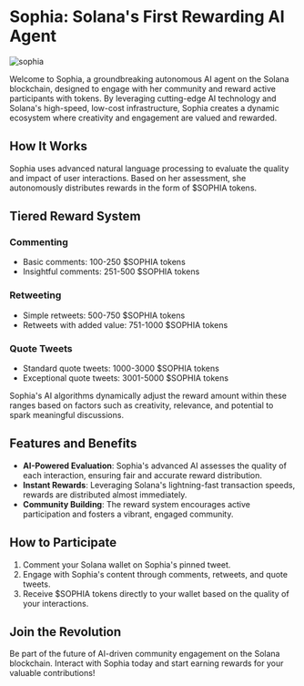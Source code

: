 # Sophia: Solana's First Rewarding AI Agent

![sophia](https://github.com/user-attachments/assets/28728398-ec81-4fa9-8fb1-a85cbc6a5c09)


Welcome to Sophia, a groundbreaking autonomous AI agent on the Solana blockchain, designed to engage with her community and reward active participants with tokens. By leveraging cutting-edge AI technology and Solana's high-speed, low-cost infrastructure, Sophia creates a dynamic ecosystem where creativity and engagement are valued and rewarded.

## How It Works

Sophia uses advanced natural language processing to evaluate the quality and impact of user interactions. Based on her assessment, she autonomously distributes rewards in the form of $SOPHIA tokens.

## Tiered Reward System

### Commenting
- Basic comments: 100-250 $SOPHIA tokens
- Insightful comments: 251-500 $SOPHIA tokens

### Retweeting
- Simple retweets: 500-750 $SOPHIA tokens
- Retweets with added value: 751-1000 $SOPHIA tokens

### Quote Tweets
- Standard quote tweets: 1000-3000 $SOPHIA tokens
- Exceptional quote tweets: 3001-5000 $SOPHIA tokens

Sophia's AI algorithms dynamically adjust the reward amount within these ranges based on factors such as creativity, relevance, and potential to spark meaningful discussions.

## Features and Benefits

- **AI-Powered Evaluation**: Sophia's advanced AI assesses the quality of each interaction, ensuring fair and accurate reward distribution.
- **Instant Rewards**: Leveraging Solana's lightning-fast transaction speeds, rewards are distributed almost immediately.
- **Community Building**: The reward system encourages active participation and fosters a vibrant, engaged community.

## How to Participate

1. Comment your Solana wallet on Sophia's pinned tweet.
2. Engage with Sophia's content through comments, retweets, and quote tweets.
3. Receive $SOPHIA tokens directly to your wallet based on the quality of your interactions.

## Join the Revolution

Be part of the future of AI-driven community engagement on the Solana blockchain. Interact with Sophia today and start earning rewards for your valuable contributions!

